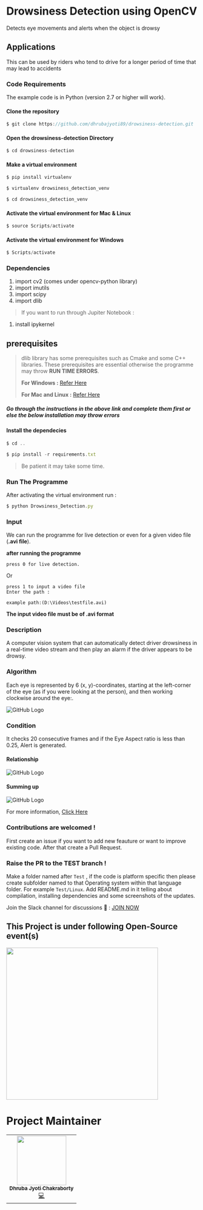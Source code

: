 # Drowsiness Detection using OpenCV  

Detects eye movements and alerts when the object is drowsy

## Applications

This can be used by riders who tend to drive for a longer period of time that may lead to accidents

### Code Requirements

The example code is in Python (version 2.7 or higher will work).

#### Clone the repository

```javascript
$ git clone https://github.com/dhrubajyoti89/drowsiness-detection.git
```

#### Open the drowsiness-detection Directory

```javascript
$ cd drowsiness-detection
```

#### Make a virtual environment

```javascript
$ pip install virtualenv
```

```javascript
$ virtualenv drowsiness_detection_venv
```

```javascript
$ cd drowsiness_detection_venv
```

#### Activate the virtual environment for Mac & Linux

```javascript
$ source Scripts/activate
```

#### Activate the virtual environment for Windows

```javascript
$ Scripts/activate
```

### Dependencies

1) import cv2 (comes under opencv-python library)
2) import imutils
3) import scipy
4) import dlib

>If you want to run through Jupiter Notebook :

1) install ipykernel

## prerequisites

> dlib library has some prerequisites such as Cmake and some C++ libraries. These prerequisites are essential otherwise the programme may throw **RUN TIME ERRORS**.
>
>**For Windows :** 
[Refer Here](https://medium.com/analytics-vidhya/how-to-install-dlib-library-for-python-in-windows-10-57348ba1117f)
>
>**For Mac and Linux :** [Refer Here](https://www.pyimagesearch.com/2017/03/27/how-to-install-dlib/)

##### Go through the instructions in the above link and complete them first or else the below installation may throw errors

#### Install the dependecies

```javascript
$ cd ..
```

```javascript
$ pip install -r requirements.txt
```

>Be patient it may take some time.

### Run The Programme

After activating the virtual environment run :

```javascript
$ python Drowsiness_Detection.py
```

### Input

We can run the programme for live detection or even for a given video file (**.avi file**).

**after running the programme**

    press 0 for live detection.

Or

    press 1 to input a video file
    Enter the path :

    example path:(D:\Videos\testfile.avi)

**The input video file must be of .avi format**

### Description

A computer vision system that can automatically detect driver drowsiness in a real-time video stream and then play an alarm if the driver appears to be drowsy.

### Algorithm

Each eye is represented by 6 (x, y)-coordinates, starting at the left-corner of the eye (as if you were looking at the person), and then working clockwise around the eye:.

![GitHub Logo](/Images/1.jpg)

### Condition

It checks 20 consecutive frames and if the Eye Aspect ratio is less than 0.25, Alert is generated.

#### Relationship

![GitHub Logo](/Images/2.png)

#### Summing up

![GitHub Logo](/Images/3.jpg)

For more information, [Click Here](https://www.pyimagesearch.com/2017/05/08/drowsiness-detection-opencv/)

### Contributions are welcomed !

First create an issue if you want to add new feauture or want to improve existing code. After that create a Pull Request.

### Raise the PR to the TEST branch !

Make a folder named after `Test` , if the code is platform specific then please create subfolder named to that Operating system within that language folder. For example `Test/Linux`. Add README.md in it telling about compilation, installing dependencies and some screenshots of the updates. 

Join the Slack channel for discussions 👋 : [JOIN NOW](https://join.slack.com/t/crosswocproject/shared_invite/zt-m8x1cuc3-CXizvRk2kuCEqPnwkVjwNw)

## This Project is under following Open-Source event(s)
<a href="https://crosswoc.ieeedtu.in/"> <img src="https://crosswoc.ieeedtu.in/images/imgcw.png" width="400px"></a>

# Project Maintainer
<table>
  <tbody><tr>
    <td align="center"><a href="https://github.com/dhrubajyoti89"><img alt="" src="https://avatars.githubusercontent.com/u/61685945?s=400&u=73c269ed8f223185ad995396042d6141e2147aec&v=4" width="130px;"><br><sub><b>
 Dhruba Jyoti Chakraborty </b></sub></a><br><a href="" title="Code">💻 </a></td></a></td>
  </tr>
</tbody></table>
